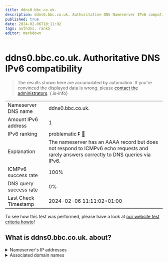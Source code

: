 ```yaml
---
title: ddns0.bbc.co.uk.
description: ddns0.bbc.co.uk. Authoritative DNS Nameserver IPv6 compatibility
published: true
date: 2024-02-06T10:11:02
tags: authdns, rank5
editor: markdown
---
```


# ddns0.bbc.co.uk. Authoritative DNS IPv6 compatibility

> The results shown here are accumulated by automation. If you're convinced the displayed data is wrong, please [contact the administrators](/howto/chat). 
{.is-info}




|   |   |
| - | - |
| Nameserver DNS name | ddns0.bbc.co.uk.
| Amount IPv6 address | 1
| IPv6 ranking | problematic :arrow_double_down: [🔗](/howto/ranking) |
| Explanation | The nameserver has an AAAA record but does not respond to ICMPv6 echo requests and rarely answers correctly to DNS queries via IPv6. |
| ICMPv6 success rate | 100%|
| DNS query success rate | 0% |
| Last Check Timestamp | 2024-02-06 11:11:02+01:00 |

To see how this test was performed, please have a look at [our website test criteria howto](/howto/testcriteria/authdns)!


## What is ddns0.bbc.co.uk. about?




<details>
<summary>Nameserver's IP addresses</summary>

2607:f740:e04e::1

</details>



<details>
<summary>Associated domain names</summary>

www.bbc.com

www.bbc.co.uk

</details>
